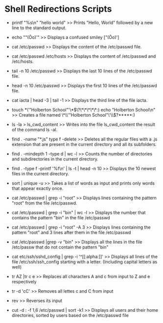 Shell Redirections Scripts
==========================

 * printf "%s\n" "hello world"   >>     Prints "Hello, World" followed by a new line to the standard output.

 * echo "\"(Ôo)'"                >>     Displays a confused smiley ["(Ôo)']

 * cat /etc/passwd               >>     Displays the content of the /etc/passwd file.

 * cat /etc/passwd /etc/hosts    >>     Displays the content of /etc/passwd and /etc/hosts.

 * tail -n 10 /etc/passwd        >>     Displays the last 10 lines of the /etc/passwd file.

 * head -n 10 /etc/passwd        >>     Displays the first 10 lines of the /etc/passwd file.

 * cat iacta | head -3 | tail -1            >>     Displays the third line of the file iacta.

 * touch \*\\'"Holberton School"\'\\*$\?\*\*\*\*\*:) echo "Holberton School\n"    >>     Creates a file named \*\\'"Holberton School"\'\\$\?\*\*\*\*\*:)

 * ls -la > ls_cwd_content        >>    Writes into the file ls_cwd_content the result of the command ls -al.

 * find . -name "*.js" type f -delete >>  Deletes all the regular files with a .js extension that are present in the current directory and all its subfolders.

 * find . -mindepth 1 -type d | wc -l >>  Counts the number of directories and subdirectories in the current directory.

 * find . -type f -printf '%f\n' | ls -t | head -n 10    >>  Displays the 10 newest files in the current directory.

 * sort | unique -u    >>    Takes a list of words as input and prints only words that appear exactly once.

 * cat /etc/passwd | grep -i "root"    >>    Displays lines containing the pattern "root" from the file /etc/passwd.

 * cat /etc/passwd | grep -i "bin" | wc -l    >>    Displays the number that contains the pattern "bin" in the file /etc/passwd

 * cat /etc/passwd | grep -i "root" -A 3    >>    Displays lines containing the pattern "root" and 3 lines after them in the file /etc/passwd

 * cat /etc/passwd |grep -v "bin"    >>    Displays all the lines in the file /etc/passw that do not contain the pattern "bin"

 * cat etc/ssh/sshd_config | grep -i '^[[:alpha:]]'    >>    Displays all lines of the file /etc/ssh/ssh_config starting with a letter. (Including capital letters as well)

 * tr AZ |tr c e    >>    Replaces all characters A and c from input to Z and e respectively

 * tr -d 'cC'    >>    Removes all lettes c and C from input

 * rev    >>    Reverses its input

 * cut -d : -f 1,6 /etc/passwd | sort -k1    >>    Displays all users and their home directories, sorted by users based on the /etc/passwd file